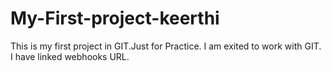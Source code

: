 # My-First-project-keerthi
This is my first project in GIT.Just for Practice.
I am exited to work with GIT.
I have linked webhooks URL. 
